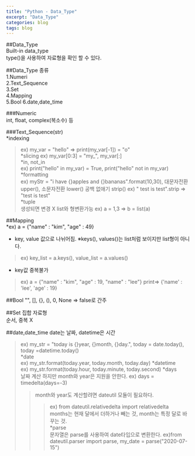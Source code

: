 ```yaml
---
title: "Python - Data_Type"
excerpt: "Data_Type"
categories: blog
tags: blog
---
```

##Data_Type  
Built-in data_type  
type()을 사용하여 자료형을 확인 할 수 있다.

##Data_Type 종류  
1.Numeri  
2.Text_Sequence  
3.Set  
4.Mapping  
5.Bool
6.date,date_time

###Numeric  
int, float, complex(복소수) 등

###Text_Sequence(str)  
*indexing  
>ex) my_var = "hello" => print(my_var[-1]) = "o"  
*slicing
>ex) my_var[0:3] = "my_", my_var[:]  
*in, not_in  
>ex) print("hello" in my_var) = True, print("hello" not in my_var)  
*formatting  
>ex) myStr = "i have {}apples and {}bananas".format(10,30), 대문자전환 upper(), 소문자전환 lower()
>공백 없애기 strip() ex) "  test is test".strip => "test is test"  
*tuple  
>생성되면 변경 X list와 형변환가능 ex) a = 1,3 => b = list(a)  

##Mapping  
*ex) a = {"name" : "kim", "age" : 49} 
* key, value 값으로 나뉘어짐. ※keys(), values()는 list처럼 보이지만 list형이 아니다.  
>ex) key_list = a.keys(), value_list = a.values() 
* key값 중복불가 
>ex) a = {"name" : "kim", "age" : 19, "name" : "lee"} print=> {'name' : 'lee',  'age' : 19}  

##Bool
"", [], {}, (), 0, None => false로 간주

##Set
집합 자료형  
순서, 중복 X

##date,date_time
date는 날짜, datetime은 시간
>ex) my_str = "today is {}year, {}month, {}day.", today = date.today(), today =datetime.today()  
*date  
>ex) my_str.format(today.year, today.month, today.day)
*datetime  
>ex) my_str.format(today.hour, today.minute, today.second)
*days  
>날짜 계산 하지만 month와 year은 지원을 안한다. ex) days = timedelta(days=-3)  
>>month와 year도 계산할려면 dateutil 모듈이 필요하다.  
>>>ex) from dateutil.relativedelta import relativedelta  
>>months는 현재 달에서 더하거나 빼는 것, month는 특정 달로 바꾸는 것.  
*parse  
>문자열은 parse를 사용하여 date타입으로 변환한다.
>>ex)from dateutil.parser import parse, my_date = parse("2020-07-15")